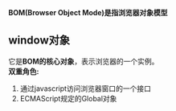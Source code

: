 **BOM(Browser Object Mode)是指浏览器对象模型**
## window对象 
它是**BOM的核心对象**，表示浏览器的一个实例。  
**双重角色:**
1. 通过javascript访问浏览器窗口的一个接口
2. ECMAScript规定的Global对象

